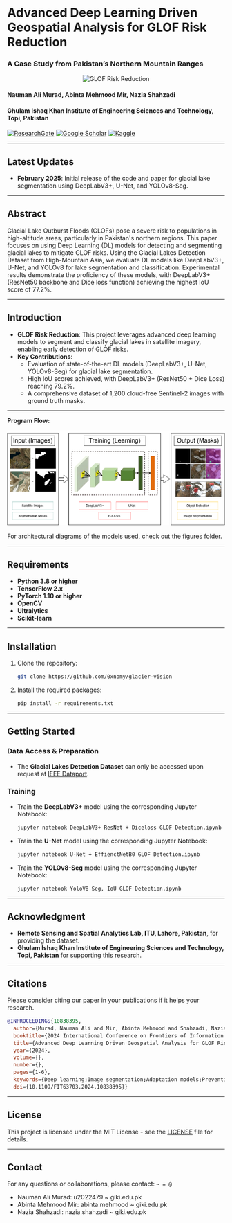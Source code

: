 # Advanced Deep Learning Driven Geospatial Analysis for GLOF Risk Reduction

### **A Case Study from Pakistan’s Northern Mountain Ranges**

<p align="center">
    <img src="https://i.imgur.com/waxVImv.png" alt="GLOF Risk Reduction">
</p>

#### **Nauman Ali Murad**, **Abinta Mehmood Mir**, **Nazia Shahzadi**

#### **Ghulam Ishaq Khan Institute of Engineering Sciences and Technology, Topi, Pakistan**

[![ResearchGate](https://img.shields.io/badge/ResearchGate-Paper-white.svg)]([YOUR_RESEARCHGATE_LINK](https://www.researchgate.net/publication/388129756_Advanced_Deep_Learning_Driven_Geospatial_Analysis_for_GLOF_Risk_Reduction_A_Case_Study_from_Pakistan's_Northern_Mountain_Ranges)) [![Google Scholar](https://img.shields.io/badge/Google%20Scholar-Profile-green.svg)]([YOUR_GOOGLE_SCHOLAR_LINK](https://scholar.google.com/citations?user=6w77LCsAAAAJ&hl=en)) [![Kaggle](https://img.shields.io/badge/Kaggle-Profile-blue.svg)]([YOUR_KAGGLE_LINK](https://www.kaggle.com/naumanalimurad))



---

## Latest Updates
- **February 2025**: Initial release of the code and paper for glacial lake segmentation using DeepLabV3+, U-Net, and YOLOv8-Seg.

---

## Abstract
Glacial Lake Outburst Floods (GLOFs) pose a severe risk to populations in high-altitude areas, particularly in Pakistan's northern regions. This paper focuses on using Deep Learning (DL) models for detecting and segmenting glacial lakes to mitigate GLOF risks. Using the Glacial Lakes Detection Dataset from High-Mountain Asia, we evaluate DL models like DeepLabV3+, U-Net, and YOLOv8 for lake segmentation and classification. Experimental results demonstrate the proficiency of these models, with DeepLabV3+ (ResNet50 backbone and Dice loss function) achieving the highest IoU score of 77.2%.

---
## Introduction
- **GLOF Risk Reduction**: This project leverages advanced deep learning models to segment and classify glacial lakes in satellite imagery, enabling early detection of GLOF risks.
- **Key Contributions**:
  - Evaluation of state-of-the-art DL models (DeepLabV3+, U-Net, YOLOv8-Seg) for glacial lake segmentation.
  - High IoU scores achieved, with DeepLabV3+ (ResNet50 + Dice Loss) reaching 79.2%.
  - A comprehensive dataset of 1,200 cloud-free Sentinel-2 images with ground truth masks.

---
**Program Flow:**
<p align="center">
    <img src="figures\program flow.png" alt="Glacial Lake Segmentation">
</p>
For architectural diagrams of the models used, check out the figures folder.

---

## Requirements
- **Python 3.8 or higher**
- **TensorFlow 2.x**
- **PyTorch 1.10 or higher**
- **OpenCV**
- **Ultralytics**
- **Scikit-learn**

---

## Installation
1. Clone the repository:
   ```bash
   git clone https://github.com/0xnomy/glacier-vision
   ```
2. Install the required packages:
   ```bash
   pip install -r requirements.txt
   ```
---

## Getting Started  

### Data Access & Preparation  
- The **Glacial Lakes Detection Dataset** can only be accessed upon request at [IEEE Dataport](https://ieee-dataport.org/documents/glacial-lakes-detection-dataset).  
### Training  
- Train the **DeepLabV3+** model using the corresponding Jupyter Notebook:  
  ```bash
  jupyter notebook DeepLabV3+ ResNet + Diceloss GLOF Detection.ipynb
  ```  
- Train the **U-Net** model using the corresponding Jupyter Notebook:  
  ```bash
  jupyter notebook U-Net + EffienctNetB0 GLOF Detection.ipynb
  ```  
- Train the **YOLOv8-Seg** model using the corresponding Jupyter Notebook:  
  ```bash
  jupyter notebook YoloV8-Seg, IoU GLOF Detection.ipynb
  ```  
---

## Acknowledgment
- **Remote Sensing and Spatial Analytics Lab, ITU, Lahore, Pakistan**, for providing the dataset.
- **Ghulam Ishaq Khan Institute of Engineering Sciences and Technology, Topi, Pakistan** for supporting this research.

---

## Citations
Please consider citing our paper in your publications if it helps your research.
```bibtex
@INPROCEEDINGS{10838395,
  author={Murad, Nauman Ali and Mir, Abinta Mehmood and Shahzadi, Nazia},
  booktitle={2024 International Conference on Frontiers of Information Technology (FIT)}, 
  title={Advanced Deep Learning Driven Geospatial Analysis for GLOF Risk Reduction: A Case Study from Pakistan's Northern Mountain Ranges}, 
  year={2024},
  volume={},
  number={},
  pages={1-6},
  keywords={Deep learning;Image segmentation;Adaptation models;Prevention and mitigation;Object detection;Lakes;Predictive models;Sensors;Monitoring;Residual neural networks;Glacial Lake outburst floods (GLOF);remote sensing;geo-spatial data;climate change;semantic segmentation;satellite imagery;deep neural network},
  doi={10.1109/FIT63703.2024.10838395}}
```

---

## License
This project is licensed under the MIT License - see the [LICENSE](LICENSE) file for details.

---

## Contact
For any questions or collaborations, please contact: 
```~ = @```
- Nauman Ali Murad: u2022479 ~ giki.edu.pk
- Abinta Mehmood Mir: abinta.mehmood ~ giki.edu.pk
- Nazia Shahzadi: nazia.shahzadi ~ giki.edu.pk